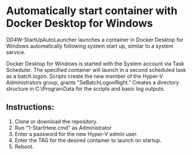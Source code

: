 # Automatically start container with Docker Desktop for Windows

DD4W-StartUpAutoLauncher launches a container in Docker Desktop for Windows automatically following system start up, similar to a system service.

Docker Desktop for Windows is started with the System account via Task Scheduler. The specified container will launch in a second scheduled task as a batch logon. Scripts create the new member of the Hyper-V Administrators group, grants "SeBatchLogonRight." Creates a directory structure in C:\ProgramData for the scripts and basic log outputs.

## Instructions:
  1. Clone or download the repository.
  2. Run "1-StartHere.cmd" as Administrator
  3. Enter a password for the new Hyper-V admin user. 
  4. Enter the TAG for the desired container to launch on startup.
  5. Reboot.
